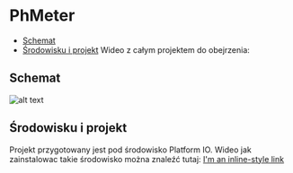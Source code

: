 # PhMeter
* [Schemat](#Schemat)
* [Środowisku i projekt](Środowisku-i-projekt)
Wideo z całym projektem do obejrzenia:
## Schemat
![alt text](http://www.inzynierdomu.pl/wp-content/uploads/2020/12/schemat.png)
## Środowisku i projekt
Projekt przygotowany jest pod środowisko Platform IO. Wideo jak zainstalowac takie środowisko można znaleźć tutaj: [I'm an inline-style link](https://youtu.be/Em9NuebT2Kc)
